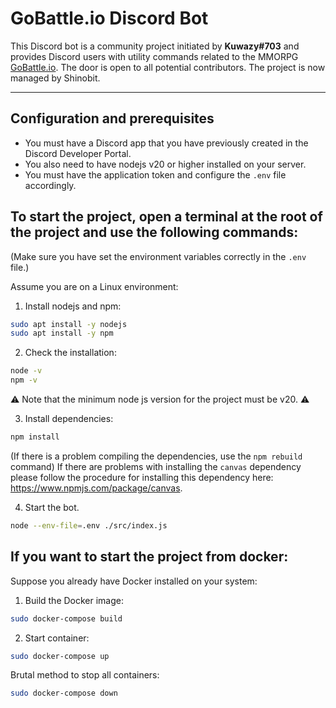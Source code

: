 # GoBattle.io Discord Bot

This Discord bot is a community project initiated by __Kuwazy#703__ and provides Discord users with utility commands related to the MMORPG [GoBattle.io](https://gobattle.io/).
The door is open to all potential contributors. The project is now managed by Shinobit.

-----------------

## Configuration and prerequisites
- You must have a Discord app that you have previously created in the Discord Developer Portal.
- You also need to have nodejs v20 or higher installed on your server.
- You must have the application token and configure the `.env` file accordingly.

## To start the project, open a terminal at the root of the project and use the following commands:
(Make sure you have set the environment variables correctly in the `.env` file.)

Assume you are on a Linux environment:

1. Install nodejs and npm:
```bash
sudo apt install -y nodejs
sudo apt install -y npm
```

2. Check the installation:
```bash
node -v
npm -v
```
  ⚠️ Note that the minimum node js version for the project must be v20. ⚠️

3. Install dependencies:
```bash
npm install
```
  (If there is a problem compiling the dependencies, use the `npm rebuild` command)
  If there are problems with installing the `canvas` dependency please follow the procedure for installing this dependency here: https://www.npmjs.com/package/canvas.

4. Start the bot.
```bash
node --env-file=.env ./src/index.js
```

## If you want to start the project from docker:

Suppose you already have Docker installed on your system:
 
1. Build the Docker image:
```bash
sudo docker-compose build
```

2. Start container:
```bash
sudo docker-compose up
```

Brutal method to stop all containers:
```bash
sudo docker-compose down
```
